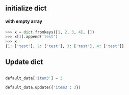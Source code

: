 ## initialize dict
#### with empty array 
```python
>>> x = dict.fromkeys([1, 2, 3, 4], [])
>>> x[1].append('test')
>>> x
{1: ['test'], 2: ['test'], 3: ['test'], 4: ['test']}
```


## Update dict

```python

default_data['item3'] = 3

default_data.update({'item3': 3})
```